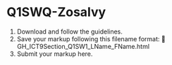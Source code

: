 # Q1SWQ-ZosaIvy
1. Download and follow the guidelines.
2. Save your markup following this filename format:
    🚨 GH_ICT9Section_Q1SW1_LName_FName.html
3. Submit your markup here.
